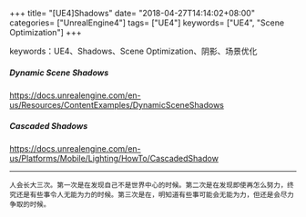 +++
title= "[UE4]Shadows"
date= "2018-04-27T14:14:02+08:00"
categories= ["UnrealEngine4"]
tags= ["UE4"]
keywords= ["UE4", "Scene Optimization"]
+++

keywords：UE4、Shadows、Scene Optimization、阴影、场景优化

##### Dynamic Scene Shadows

https://docs.unrealengine.com/en-us/Resources/ContentExamples/DynamicSceneShadows


##### Cascaded Shadows

https://docs.unrealengine.com/en-us/Platforms/Mobile/Lighting/HowTo/CascadedShadow

***
`人会长大三次。第一次是在发现自己不是世界中心的时候。第二次是在发现即使再怎么努力，终究还是有些事令人无能为力的时候。第三次是在，明知道有些事可能会无能为力，但还是会尽力争取的时候。`